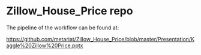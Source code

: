 # Zillow_House_Price repo
The pipeline of the workflow can be found at:

https://github.com/metariat/Zillow_House_Price/blob/master/Presentation/Kaggle%20Zillow%20Price.pptx
